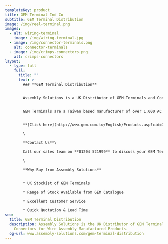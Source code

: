 ```yaml
---
templateKey: product
title: GEM Terminal Ind Co
subtitle: GEM Terminal Distribution
image: /img/reel-terminal.png
images:
  - alt: wiring-terminal
    image: /img/wiring-terminal.jpg
  - image: /img/connector-terminals.png
    alt: connector-terminals
  - image: /img/crimps-connectors.png
    alt: crimps-connectors
layout:
  - type: full
    full:
      title: ""
      text: >-
        ### **GEM Terminal Distribution**


        Assembly Solutions is a UK Distributor of GEM Terminals and Connectors.


        GEM Terminals are a Taiwan based manufacturer of over 1,000 AC Terminals and Plug Inserts for Powercords. 


        **[Click here](http://www.gem.com.tw/English/Products.asp?cid=73)** to view the full range of GEM Terminals and Connectors.\

        \

        **Contact Us**\

        Call our sales team on **01204 521999** to discuss your GEM Terminal requirements or email your needs to enquiry@assembly-solutions.com\

        \

        **Why Buy from Assembly Solutions**


        * UK Stockist of GEM Terminals

        * Range of Stock Available from GEM Catalogue

        * Excellent Customer Service

        * Quick Quotation & Lead Time
seo:
  title: GEM Terminal Distribution
  description: Assembly Solutions is the UK Distributor of GEM Terminals and
    Connectors for Wire Assembly Manufactured Products.
  og-url: www.assembly-solutions.com/gem-terminal-distribution
---
```

